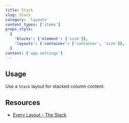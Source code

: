 ```yaml
---
title: Stack
slug: Stack
category: 'layouts'
content_types: ['items']
props_style:
  {
    'blocks': {'element': ['size']},
    'layouts': {'container': ['container', 'size']},
  }
context: ['app.settings']
---
```


## Usage

Use a `Stack` layout for stacked column content.

## Resources

- [Every Layout - The Stack](https://every-layout.dev/layouts/stack/)
